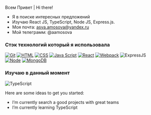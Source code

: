 Всем Привет | Hi there!

- Я в поиске интересных предложений
- Изучаю React JS, TypeScript, Node JS, Express.js.
- Моя почта: asya.amosova@yandex.ru
- Мой телеграмм: @aamosova

### Стэк технологий который я использовала

[![Git](https://shields.io/badge/-Git-f0efe7?logo=git&style=for-the-badge)](https://git-scm.com/)
[![HTML](https://shields.io/badge/-HTML5-E34F26?logo=html5&style=for-the-badge&logoColor=fff)](https://html5book.ru/html-html5/)
[![CSS](https://shields.io/badge/-CSS3-1572B6?logo=css3&style=for-the-badge&logoColor=fff)](https://html5book.ru/osnovy-css/)
[![Java Script](https://shields.io/badge/-Java_Script-F7DF1E?logo=javascript&style=for-the-badge&logoColor=222)](https://learn.javascript.ru/)
[![React](https://shields.io/badge/-React-282c34?logo=react&style=for-the-badge)](https://reactjs.org/)
[![Webpack](https://shields.io/badge/-Webpack-2b3a42?logo=webpack&style=for-the-badge)](https://webpack.js.org/)
![ExpressJS](https://img.shields.io/badge/JS-Express.js-red)
[![Node](https://shields.io/badge/-Node-333?logo=node.js&style=for-the-badge)](https://nodejs.org/en/)
[![MongoDB](https://shields.io/badge/-MongoDB-f9fbfa?logo=MongoDB&style=for-the-badge)](https://www.mongodb.com/)

### Изучаю в данный момент

![TypeScript](https://img.shields.io/badge/TS-TypeScript-yellowgreen)

Here are some ideas to get you started:

- I’m currently search a good projects with great teams
- I’m currently learning TypeScript
